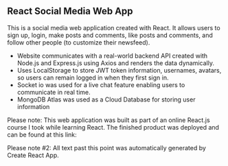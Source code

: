 ## React Social Media Web App

This is a social media web application created with React. It allows users to sign up, login, make posts and comments, like posts and comments, and follow other people (to customize their newsfeed).

- Website communicates with a real-world backend API created with Node.js and Express.js using Axios and renders the data dynamically.
- Uses LocalStorage to store JWT token information, usernames, avatars, so users can remain logged in when they first sign in.
- Socket io was used for a live chat feature enabling users to communicate in real time.
- MongoDB Atlas was used as a Cloud Database for storing user information

Please note: This web application was built as part of an online React.js course I took while learning React. The finished product was deployed and can be found at this link:

Please note #2: All text past this point was automatically generated by Create React App.
